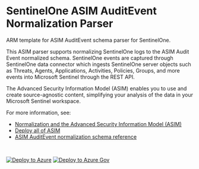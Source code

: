 # SentinelOne ASIM AuditEvent Normalization Parser

ARM template for ASIM AuditEvent schema parser for SentinelOne.

This ASIM parser supports normalizing SentinelOne logs to the ASIM Audit Event normalized schema. SentinelOne events are captured through SentinelOne data connector which ingests SentinelOne server objects such as Threats, Agents, Applications, Activities, Policies, Groups, and more events into Microsoft Sentinel through the REST API.


The Advanced Security Information Model (ASIM) enables you to use and create source-agnostic content, simplifying your analysis of the data in your Microsoft Sentinel workspace.

For more information, see:

- [Normalization and the Advanced Security Information Model (ASIM)](https://aka.ms/AboutASIM)
- [Deploy all of ASIM](https://aka.ms/DeployASIM)
- [ASIM AuditEvent normalization schema reference](https://aka.ms/ASimAuditEventDoc)

<br>

[![Deploy to Azure](https://aka.ms/deploytoazurebutton)](https://portal.azure.com/#create/Microsoft.Template/uri/https%3A%2F%2Fraw.githubusercontent.com%2FAzure%2FAzure-Sentinel%2Fmaster%2FParsers%2FASimAuditEvent%2FARM%2FASimAuditEventSentinelOne%2FASimAuditEventSentinelOne.json) [![Deploy to Azure Gov](https://aka.ms/deploytoazuregovbutton)](https://portal.azure.us/#create/Microsoft.Template/uri/https%3A%2F%2Fraw.githubusercontent.com%2FAzure%2FAzure-Sentinel%2Fmaster%2FParsers%2FASimAuditEvent%2FARM%2FASimAuditEventSentinelOne%2FASimAuditEventSentinelOne.json)
